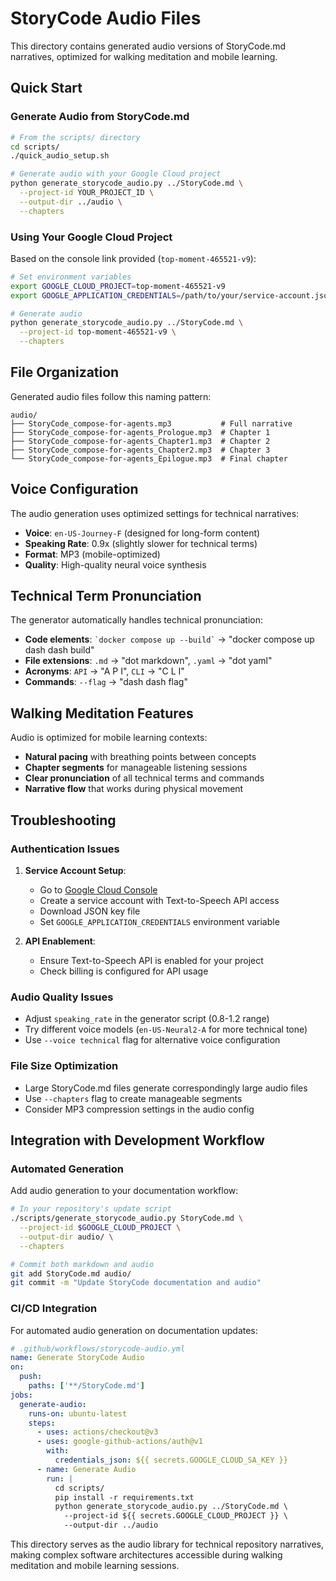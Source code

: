 # StoryCode Audio Files

This directory contains generated audio versions of StoryCode.md narratives, optimized for walking meditation and mobile learning.

## Quick Start

### Generate Audio from StoryCode.md

```bash
# From the scripts/ directory
cd scripts/
./quick_audio_setup.sh

# Generate audio with your Google Cloud project
python generate_storycode_audio.py ../StoryCode.md \
  --project-id YOUR_PROJECT_ID \
  --output-dir ../audio \
  --chapters
```

### Using Your Google Cloud Project

Based on the console link provided (`top-moment-465521-v9`):

```bash
# Set environment variables
export GOOGLE_CLOUD_PROJECT=top-moment-465521-v9
export GOOGLE_APPLICATION_CREDENTIALS=/path/to/your/service-account.json

# Generate audio
python generate_storycode_audio.py ../StoryCode.md \
  --project-id top-moment-465521-v9 \
  --chapters
```

## File Organization

Generated audio files follow this naming pattern:

```
audio/
├── StoryCode_compose-for-agents.mp3           # Full narrative
├── StoryCode_compose-for-agents_Prologue.mp3  # Chapter 1
├── StoryCode_compose-for-agents_Chapter1.mp3  # Chapter 2
├── StoryCode_compose-for-agents_Chapter2.mp3  # Chapter 3
└── StoryCode_compose-for-agents_Epilogue.mp3  # Final chapter
```

## Voice Configuration

The audio generation uses optimized settings for technical narratives:

- **Voice**: `en-US-Journey-F` (designed for long-form content)
- **Speaking Rate**: 0.9x (slightly slower for technical terms)
- **Format**: MP3 (mobile-optimized)
- **Quality**: High-quality neural voice synthesis

## Technical Term Pronunciation

The generator automatically handles technical pronunciation:

- **Code elements**: `` `docker compose up --build` `` → "docker compose up dash dash build"
- **File extensions**: `.md` → "dot markdown", `.yaml` → "dot yaml"
- **Acronyms**: `API` → "A P I", `CLI` → "C L I"
- **Commands**: `--flag` → "dash dash flag"

## Walking Meditation Features

Audio is optimized for mobile learning contexts:

- **Natural pacing** with breathing points between concepts
- **Chapter segments** for manageable listening sessions
- **Clear pronunciation** of all technical terms and commands
- **Narrative flow** that works during physical movement

## Troubleshooting

### Authentication Issues

1. **Service Account Setup**:
   - Go to [Google Cloud Console](https://console.cloud.google.com/iam-admin/serviceaccounts)
   - Create a service account with Text-to-Speech API access
   - Download JSON key file
   - Set `GOOGLE_APPLICATION_CREDENTIALS` environment variable

2. **API Enablement**:
   - Ensure Text-to-Speech API is enabled for your project
   - Check billing is configured for API usage

### Audio Quality Issues

- Adjust `speaking_rate` in the generator script (0.8-1.2 range)
- Try different voice models (`en-US-Neural2-A` for more technical tone)
- Use `--voice technical` flag for alternative voice configuration

### File Size Optimization

- Large StoryCode.md files generate correspondingly large audio files
- Use `--chapters` flag to create manageable segments
- Consider MP3 compression settings in the audio config

## Integration with Development Workflow

### Automated Generation

Add audio generation to your documentation workflow:

```bash
# In your repository's update script
./scripts/generate_storycode_audio.py StoryCode.md \
  --project-id $GOOGLE_CLOUD_PROJECT \
  --output-dir audio/ \
  --chapters

# Commit both markdown and audio
git add StoryCode.md audio/
git commit -m "Update StoryCode documentation and audio"
```

### CI/CD Integration

For automated audio generation on documentation updates:

```yaml
# .github/workflows/storycode-audio.yml
name: Generate StoryCode Audio
on:
  push:
    paths: ['**/StoryCode.md']
jobs:
  generate-audio:
    runs-on: ubuntu-latest
    steps:
      - uses: actions/checkout@v3
      - uses: google-github-actions/auth@v1
        with:
          credentials_json: ${{ secrets.GOOGLE_CLOUD_SA_KEY }}
      - name: Generate Audio
        run: |
          cd scripts/
          pip install -r requirements.txt
          python generate_storycode_audio.py ../StoryCode.md \
            --project-id ${{ secrets.GOOGLE_CLOUD_PROJECT }} \
            --output-dir ../audio
```

This directory serves as the audio library for technical repository narratives, making complex software architectures accessible during walking meditation and mobile learning sessions.